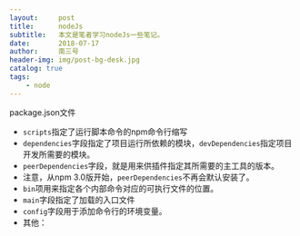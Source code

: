 ```yaml
---
layout:     post
title:      nodeJs
subtitle:   本文是笔者学习nodeJs一些笔记。
date:       2018-07-17
author:     南三号
header-img: img/post-bg-desk.jpg
catalog: true
tags:
    - node
---
```


package.json文件

- `scripts`指定了运行脚本命令的npm命令行缩写 
- `dependencies`字段指定了项目运行所依赖的模块，`devDependencies`指定项目开发所需要的模块。 
- `peerDependencies`字段，就是用来供插件指定其所需要的主工具的版本。
-  注意，从npm 3.0版开始，`peerDependencies`不再会默认安装了。
-  `bin`项用来指定各个内部命令对应的可执行文件的位置。 
- `main`字段指定了加载的入口文件 
- `config`字段用于添加命令行的环境变量。
- 其他： 